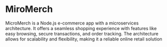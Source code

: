 # MiroMerch
MicroMerch is a Node.js e-commerce app with a microservices architecture. It offers a seamless shopping experience with features like easy browsing, secure transactions, and order tracking. The architecture allows for scalability and flexibility, making it a reliable online retail solution
